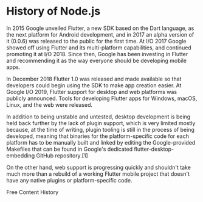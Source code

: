 # History of Node.js

In 2015 Google unveiled Flutter, a new SDK based on the Dart language, as the next platform for Android development, and in 2017 an alpha version of it (0.0.6) was released to the public for the first time. At I/O 2017 Google showed off using Flutter and its multi-platform capabilities, and continued promoting it at I/O 2018. Since then, Google has been investing in Flutter and recommending it as the way everyone should be developing mobile apps.

In December 2018 Flutter 1.0 was released and made available so that developers could begin using the SDK to make app creation easier.
At Google I/O 2019, Flutter support for desktop and web platforms was publicly announced. Tools for developing Flutter apps for Windows, macOS, Linux, and the web were released.

In addition to being unstable and untested, desktop development is being held back further by the lack of plugin support, which is very limited mostly because, at the time of writing, plugin tooling is still in the process of being developed, meaning that binaries for the platform-specific code for each platform has to be manually built and linked by editing the Google-provided Makefiles that can be found in Google's dedicated flutter-desktop-embedding GitHub repository.[1]

On the other hand, web support is progressing quickly and shouldn't take much more than a rebuild of a working Flutter mobile project that doesn't have any native plugins or platform-specific code.

<ResourceGroupTitle>Free Content</ResourceGroupTitle>
<BadgeLink colorScheme='blue' badgeText='History' href='https://medium.com/p/939645f93255'>History</BadgeLink>
